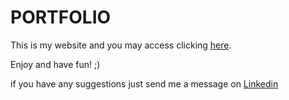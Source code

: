 # PORTFOLIO

This is my website and you may access clicking <a href="">here<a>.

Enjoy and have fun! ;)

if you have any suggestions just send me a message on <a href="https://www.linkedin.com/in/filipe-de-lucena-paiva">Linkedin<a>
